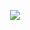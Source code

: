 <p align="center">
  <img src="https://c.tenor.com/mCpPCG00zD0AAAAd/liz-and-the-blue-bird-liz-to-aoi-tori.gif">  
</p>
